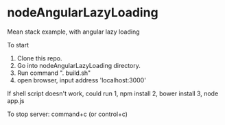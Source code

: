 # nodeAngularLazyLoading
Mean stack example, with angular lazy loading 

To start

1) Clone this repo.
2) Go into nodeAngularLazyLoading directory.
3) Run command ". build.sh"
5) open browser, input address 'localhost:3000'

If shell script doesn't work,
could run
1, npm install
2, bower install
3, node app.js

To stop server: command+c (or control+c)